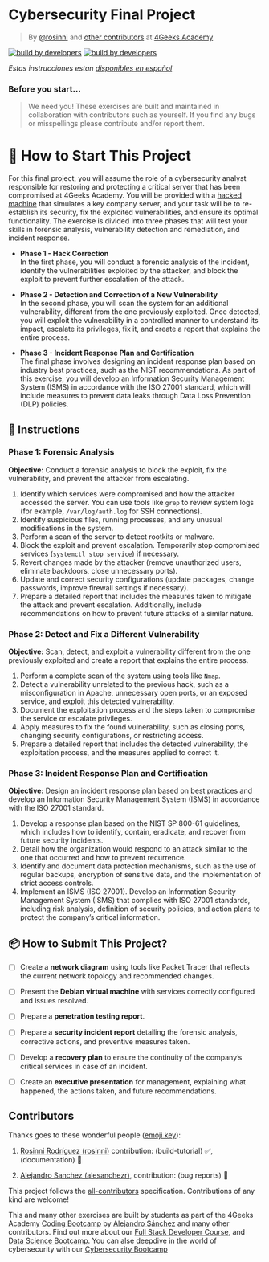 # Cybersecurity Final Project

<!-- hide -->

> By [@rosinni](https://github.com/rosinni) and [other contributors](https://github.com/breatheco-de/cybersecurity-final-project/graphs/contributors) at [4Geeks Academy](https://4geeksacademy.co/)

[![build by developers](https://img.shields.io/badge/build_by-Developers-blue)](https://4geeks.com)
[![build by developers](https://img.shields.io/twitter/follow/4geeksacademy?style=social&logo=twitter)](https://twitter.com/4geeksacademy)

*Estas instrucciones estan [disponibles en español](https://github.com/breatheco-de/cybersecurity-final-project/blob/main/README.es.md)*

### Before you start...

> We need you! These exercises are built and maintained in collaboration with contributors such as yourself. If you find any bugs or misspellings please contribute and/or report them.
<!-- endhide -->


# 🌱 How to Start This Project

For this final project, you will assume the role of a cybersecurity analyst responsible for restoring and protecting a critical server that has been compromised at 4Geeks Academy. You will be provided with a [hacked machine](#) that simulates a key company server, and your task will be to re-establish its security, fix the exploited vulnerabilities, and ensure its optimal functionality. The exercise is divided into three phases that will test your skills in forensic analysis, vulnerability detection and remediation, and incident response.

- **Phase 1 - Hack Correction**  
In the first phase, you will conduct a forensic analysis of the incident, identify the vulnerabilities exploited by the attacker, and block the exploit to prevent further escalation of the attack.

- **Phase 2 - Detection and Correction of a New Vulnerability**  
In the second phase, you will scan the system for an additional vulnerability, different from the one previously exploited. Once detected, you will exploit the vulnerability in a controlled manner to understand its impact, escalate its privileges, fix it, and create a report that explains the entire process.

- **Phase 3 - Incident Response Plan and Certification**  
The final phase involves designing an incident response plan based on industry best practices, such as the NIST recommendations. As part of this exercise, you will develop an Information Security Management System (ISMS) in accordance with the ISO 27001 standard, which will include measures to prevent data leaks through Data Loss Prevention (DLP) policies.



## 📝 Instructions

### Phase 1: Forensic Analysis

**Objective:** Conduct a forensic analysis to block the exploit, fix the vulnerability, and prevent the attacker from escalating.

1. Identify which services were compromised and how the attacker accessed the server. You can use tools like `grep` to review system logs (for example, `/var/log/auth.log` for SSH connections).
2. Identify suspicious files, running processes, and any unusual modifications in the system.
3. Perform a scan of the server to detect rootkits or malware.
4. Block the exploit and prevent escalation. Temporarily stop compromised services (`systemctl stop service`) if necessary.
5. Revert changes made by the attacker (remove unauthorized users, eliminate backdoors, close unnecessary ports).
6. Update and correct security configurations (update packages, change passwords, improve firewall settings if necessary).
7. Prepare a detailed report that includes the measures taken to mitigate the attack and prevent escalation. Additionally, include recommendations on how to prevent future attacks of a similar nature.


### Phase 2: Detect and Fix a Different Vulnerability

**Objective:** Scan, detect, and exploit a vulnerability different from the one previously exploited and create a report that explains the entire process.

1. Perform a complete scan of the system using tools like `Nmap`.
2. Detect a vulnerability unrelated to the previous hack, such as a misconfiguration in Apache, unnecessary open ports, or an exposed service, and exploit this detected vulnerability.
3. Document the exploitation process and the steps taken to compromise the service or escalate privileges.
4. Apply measures to fix the found vulnerability, such as closing ports, changing security configurations, or restricting access.
5. Prepare a detailed report that includes the detected vulnerability, the exploitation process, and the measures applied to correct it.


### Phase 3: Incident Response Plan and Certification

**Objective:** Design an incident response plan based on best practices and develop an Information Security Management System (ISMS) in accordance with the ISO 27001 standard.

1. Develop a response plan based on the NIST SP 800-61 guidelines, which includes how to identify, contain, eradicate, and recover from future security incidents.
2. Detail how the organization would respond to an attack similar to the one that occurred and how to prevent recurrence.
3. Identify and document data protection mechanisms, such as the use of regular backups, encryption of sensitive data, and the implementation of strict access controls.
4. Implement an ISMS (ISO 27001). Develop an Information Security Management System (ISMS) that complies with ISO 27001 standards, including risk analysis, definition of security policies, and action plans to protect the company’s critical information.


## 📦 How to Submit This Project?

- [ ] Create a **network diagram** using tools like Packet Tracer that reflects the current network topology and recommended changes.
- [ ] Present the **Debian virtual machine** with services correctly configured and issues resolved.
- [ ] Prepare a **penetration testing report**.
- [ ] Prepare a **security incident report** detailing the forensic analysis, corrective actions, and preventive measures taken.
- [ ] Develop a **recovery plan** to ensure the continuity of the company’s critical services in case of an incident.
- [ ] Create an **executive presentation** for management, explaining what happened, the actions taken, and future recommendations.


<!-- hide -->
## Contributors

Thanks goes to these wonderful people ([emoji key](https://github.com/kentcdodds/all-contributors#emoji-key)):

1. [Rosinni Rodríguez (rosinni)](https://github.com/rosinni) contribution: (build-tutorial) ✅, (documentation) 📖
  
2. [Alejandro Sanchez (alesanchezr)](https://github.com/alesanchezr),  contribution: (bug reports) 🐛

This project follows the [all-contributors](https://github.com/kentcdodds/all-contributors) specification. Contributions of any kind are welcome!

This and many other exercises are built by students as part of the 4Geeks Academy [Coding Bootcamp](https://4geeksacademy.com/us/coding-bootcamp) by [Alejandro Sánchez](https://twitter.com/alesanchezr) and many other contributors. Find out more about our [Full Stack Developer Course](https://4geeksacademy.com/us/coding-bootcamps/part-time-full-stack-developer), and  [Data Science Bootcamp](https://4geeksacademy.com/us/coding-bootcamps/datascience-machine-learning). You can alse deepdive in the world of cybersecurity with our [Cybersecurity Bootcamp](https://4geeksacademy.com/us/coding-bootcamps/cybersecurity)
<!-- endhide -->

